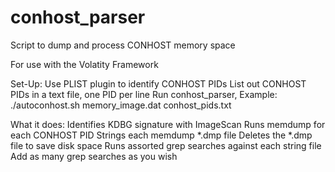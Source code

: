 # conhost_parser
Script to dump and process CONHOST memory space

For use with the Volatity Framework

Set-Up:
Use PLIST plugin to identify CONHOST PIDs
List out CONHOST PIDs in a text file, one PID per line
Run conhost_parser, Example: ./autoconhost.sh memory_image.dat conhost_pids.txt

What it does:
Identifies KDBG signature with ImageScan
Runs memdump for each CONHOST PID
Strings each memdump *.dmp file
Deletes the *.dmp file to save disk space
Runs assorted grep searches against each string file
Add as many grep searches as you wish
